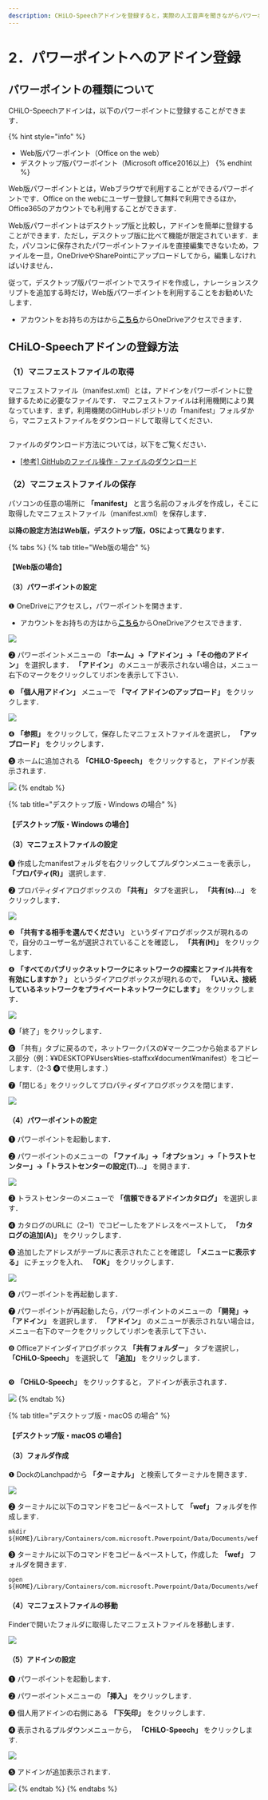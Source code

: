 ```yaml
---
description: CHiLO-Speechアドインを登録すると，実際の人工音声を聞きながらパワーポイントにナレーションスクリプトを記述することができます．
---
```


# 2．パワーポイントへのアドイン登録

## パワーポイントの種類について

CHiLO-Speechアドインは，以下のパワーポイントに登録することができます．

{% hint style="info" %}
* Web版パワーポイント（Office on the web）
* デスクトップ版パワーポイント（Microsoft office2016以上）
{% endhint %}

Web版パワーポイントとは，Webブラウザで利用することができるパワーポイントです．Office on the webにユーザー登録して無料で利用できるほか，Office365のアカウントでも利用することができます．

Web版パワーポイントはデスクトップ版と比較し，アドインを簡単に登録することができます．ただし，デスクトップ版に比べて機能が限定されています．また，パソコンに保存されたパワーポイントファイルを直接編集できないため，ファイルを一旦，OneDriveやSharePointにアップロードしてから，編集しなければいけません．

従って，デスクトップ版パワーポイントでスライドを作成し，ナレーションスクリプトを追加する時だけ，Web版パワーポイントを利用することをお勧めいたします．

* アカウントをお持ちの方はから<img src="../.gitbook/assets/image (390).png" alt="" data-size="line">[**こちら**](https://www.office.com/launch/powerpoint?auth=2)からOneDriveアクセスできます．

## CHiLO-Speechアドインの登録方法

### （1）マニフェストファイルの取得

マニフェストファイル（manifest.xml）とは，アドインをパワーポイントに登録するために必要なファイルです． マニフェストファイルは利用機関により異なっています．まず，利用機関のGitHubレポジトリの「manifest」フォルダから，マニフェストファイルをダウンロードして取得してください．

<figure><img src="../.gitbook/assets/prepare-powerpoint-1_01.png" alt=""><figcaption></figcaption></figure>

ファイルのダウンロード方法については，以下をご覧ください．

* [\[参考\] GitHubのファイル操作 - ファイルのダウンロード](broken-reference/)

### （2）マニフェストファイルの保存

パソコンの任意の場所に **「manifest」** と言う名前のフォルダを作成し，そこに取得したマニフェストファイル（manifest.xml）を保存します．

**以降の設定方法はWeb版，デスクトップ版，OSによって異なります．**

{% tabs %}
{% tab title="Web版の場合" %}
#### 【Web版の場合】

#### （3）パワーポイントの設定

❶ OneDriveにアクセスし，パワーポイントを開きます．

* アカウントをお持ちの方はから<img src="../.gitbook/assets/image (390).png" alt="" data-size="line">[**こちら**](https://www.office.com/launch/powerpoint?auth=2)からOneDriveアクセスできます．

![](<../.gitbook/assets/image (6).png>)

❷ パワーポイントメニューの **「ホーム」→「アドイン」→「その他のアドイン」** を選択します． **「アドイン」** のメニューが表示されない場合は，メニュー右下の<img src="../.gitbook/assets/image (306).png" alt="" data-size="line">マークをクリックしてリボンを表示して下さい．

❸ **「個人用アドイン」** メニューで **「マイ アドインのアップロード」** をクリックします．

![](<../.gitbook/assets/image (5).png>)

❹ **「参照」** をクリックして，保存したマニフェストファイルを選択し， **「アップロード」** をクリックします．

❺ ホームに追加される **「CHiLO-Speech」** をクリックすると， アドインが表示されます．

![](<../.gitbook/assets/image (164).png>)
{% endtab %}

{% tab title="デスクトップ版・Windows の場合" %}
#### 【デスクトップ版・Windows の場合】

#### （3）マニフェストファイルの設定

❶ 作成したmanifestフォルダを右クリックしてプルダウンメニューを表示し， **「プロパティ(R)」** 選択します．

❷ プロパティダイアログボックスの **「共有」** タブを選択し， **「共有(s)...」** をクリックします．

![](<../.gitbook/assets/image (197).png>)

❸ **「共有する相手を選んでください」** というダイアログボックスが現れるので，自分のユーザー名が選択されていることを確認し， **「共有(H)」** をクリックします．

❹ **「すべてのパブリックネットワークにネットワークの探索とファイル共有を有効にしますか？」** というダイアログボックスが現れるので， **「いいえ、接続しているネットワークをプライベートネットワークにします」** をクリックします．

![](<../.gitbook/assets/image (56).png>)

❺「終了」をクリックします．

❻ 「共有」タブに戻るので，ネットワークパスの¥マーク二つから始まるアドレス部分（例：¥¥DESKTOP¥Users¥ties-staffxx¥document¥manifest）をコピーします．（2-3 ❹で使用します．）

❼「閉じる」をクリックしてプロパティダイアログボックスを閉じます．

![](<../.gitbook/assets/image (195).png>)

#### （4）パワーポイントの設定

❶ パワーポイントを起動します．

❷ パワーポイントのメニューの **「ファイル」→「オプション」→「トラストセンター」→「トラストセンターの設定(T)...」** を開きます．

![](<../.gitbook/assets/image (173).png>)

❸ トラストセンターのメニューで **「信頼できるアドインカタログ」** を選択します．

❹ カタログのURLに（2−1）でコピーしたをアドレスをペーストして， **「カタログの追加(A)」** をクリックします．

❺ 追加したアドレスがテーブルに表示されたことを確認し **「メニューに表示する」** にチェックを入れ、 **「OK」** をクリックします．

![](<../.gitbook/assets/image (226).png>)

❻ パワーポイントを再起動します．

❼ パワーポイントが再起動したら，パワーポイントのメニューの **「開発」→「アドイン」** を選択します． **「アドイン」** のメニューが表示されない場合は，メニュー右下の<img src="../.gitbook/assets/image (306).png" alt="" data-size="line">マークをクリックしてリボンを表示して下さい．

❽ Officeアドインダイアログボックス **「共有フォルダー」** タブを選択し， **「CHiLO-Speech」** を選択して **「追加」** をクリックします．

<figure><img src="../.gitbook/assets/image.png" alt=""><figcaption></figcaption></figure>

❾ **「CHiLO-Speech」** をクリックすると， アドインが表示されます．

![](<../.gitbook/assets/image (397).png>)
{% endtab %}

{% tab title="デスクトップ版・macOS の場合" %}
#### 【デスクトップ版・macOS の場合】

#### （3）フォルダ作成

❶ DockのLanchpadから **「ターミナル」** と検索してターミナルを開きます．

![](<../.gitbook/assets/image (349).png>)

❷ ターミナルに以下のコマンドをコピー＆ペーストして **「wef」** フォルダを作成します．

```
mkdir ${HOME}/Library/Containers/com.microsoft.Powerpoint/Data/Documents/wef
```

❸ ターミナルに以下のコマンドをコピー＆ペーストして，作成した **「wef」** フォルダを開きます．

```
open ${HOME}/Library/Containers/com.microsoft.Powerpoint/Data/Documents/wef
```



#### （4）マニフェストファイルの移動

Finderで開いたフォルダに取得したマニフェストファイルを移動します．

![](<../.gitbook/assets/image (396).png>)

#### （5）アドインの設定

❶ パワーポイントを起動します．

❷ パワーポイントメニューの **「挿入」** をクリックします．

❸ 個人用アドインの右側にある **「下矢印」** をクリックします．

❹ 表示されるプルダウンメニューから， **「CHiLO-Speech」** をクリックします.

![](<../.gitbook/assets/image (309).png>)

❺ アドインが追加表示されます．

![](<../.gitbook/assets/image (246).png>)
{% endtab %}
{% endtabs %}
